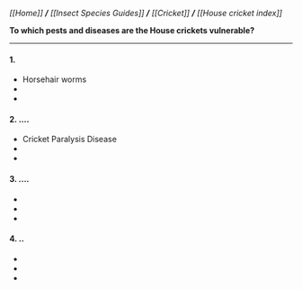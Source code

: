 _[[Home]] **/** [[Insect Species Guides]] **/** [[Cricket]] **/** [[House cricket index]]_

**To which pests and diseases are the House crickets vulnerable?**

***

#### 1. 
- Horsehair worms
-
-
#### 2. ....
- Cricket Paralysis Disease
-
-

#### 3. ....
-
-
-
#### 4. ..
-
-
-